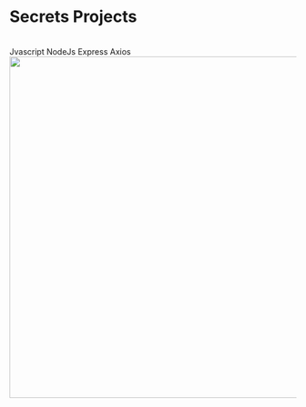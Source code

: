 <h1>Secrets Projects</h1>
<br>
<span>Jvascript  NodeJs Express Axios </span>
<br>
<img src="https://github.com/user-attachments/assets/7a715abe-29f9-4e7b-a283-3d6971f4a939" width="600" />
